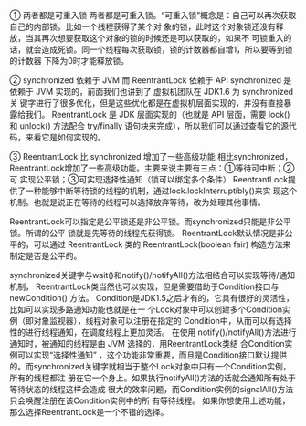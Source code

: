 ① 两者都是可重⼊锁 两者都是可重⼊锁。“可重⼊锁”概念是：⾃⼰可以再次获取⾃⼰的内部锁。⽐如⼀个线程获得了某个对 象的锁，此时这个对象锁还没有释放，当其再次想要获取这个对象的锁的时候还是可以获取的，如果不 可锁重⼊的话，就会造成死锁。同⼀个线程每次获取锁，锁的计数器都⾃增1，所以要等到锁的计数器 下降为0时才能释放锁。 

② synchronized 依赖于 JVM ⽽ ReentrantLock 依赖于 API synchronized 是依赖于 JVM 实现的，前⾯我们也讲到了 虚拟机团队在 JDK1.6 为 synchronized 关 键字进⾏了很多优化，但是这些优化都是在虚拟机层⾯实现的，并没有直接暴露给我们。 ReentrantLock 是 JDK 层⾯实现的（也就是 API 层⾯，需要 lock() 和 unlock() ⽅法配合 try/finally 语句块来完成），所以我们可以通过查看它的源代码，来看它是如何实现的。 

③ ReentrantLock ⽐ synchronized 增加了⼀些⾼级功能 相⽐synchronized，ReentrantLock增加了⼀些⾼级功能。主要来说主要有三点：①等待可中断；②可 实现公平锁；③可实现选择性通知（锁可以绑定多个条件） ReentrantLock提供了⼀种能够中断等待锁的线程的机制，通过lock.lockInterruptibly()来实 现这个机制。也就是说正在等待的线程可以选择放弃等待，改为处理其他事情。 

ReentrantLock可以指定是公平锁还是⾮公平锁。⽽synchronized只能是⾮公平锁。所谓的公平 锁就是先等待的线程先获得锁。 ReentrantLock默认情况是⾮公平的，可以通过 ReentrantLock 类的 ReentrantLock(boolean fair) 构造⽅法来制定是否是公平的。

 synchronized关键字与wait()和notify()/notifyAll()⽅法相结合可以实现等待/通知机制， ReentrantLock类当然也可以实现，但是需要借助于Condition接⼝与newCondition() ⽅法。 Condition是JDK1.5之后才有的，它具有很好的灵活性，⽐如可以实现多路通知功能也就是在⼀ 个Lock对象中可以创建多个Condition实例（即对象监视器），线程对象可以注册在指定的 Condition中，从⽽可以有选择性的进⾏线程通知，在调度线程上更加灵活。 在使⽤ notify()/notifyAll()⽅法进⾏通知时，被通知的线程是由 JVM 选择的，⽤ReentrantLock类结 合Condition实例可以实现“选择性通知” ，这个功能⾮常重要，⽽且是Condition接⼝默认提供 的。⽽synchronized关键字就相当于整个Lock对象中只有⼀个Condition实例，所有的线程都注 册在它⼀个身上。如果执⾏notifyAll()⽅法的话就会通知所有处于等待状态的线程这样会造成 很⼤的效率问题，⽽Condition实例的signalAll()⽅法 只会唤醒注册在该Condition实例中的所 有等待线程。 如果你想使⽤上述功能，那么选择ReentrantLock是⼀个不错的选择。 